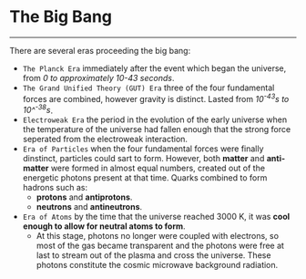 # The Big Bang
---
There are several eras proceeding the big bang:
- `The Planck Era` immediately after the event which began the universe, from *0 to approximately 10-43 seconds*.
- `The Grand Unified Theory (GUT) Era` three of the four fundamental forces are combined, however gravity is distinct. Lasted from *10<sup>-43</sup>s to 10^<sup>-38</sup>s*.
- `Electroweak Era` the period in the evolution of the early universe when the temperature of the universe had fallen enough that the strong force seperated from the electroweak interaction.
- `Era of Particles` when the four fundamental forces were finally dinstinct, particles could sart to form. However, both **matter** and **anti-matter** were formed in almost equal numbers, created out of the energetic photons present at that time. Quarks combined to form hadrons such as:
	-  **protons** and **antiprotons**.
	-  **neutrons** and **antineutrons**.
- `Era of Atoms` by the time that the universe reached 3000 K, it was **cool enough to allow for neutral atoms to form**.
	- At this stage, photons no longer were coupled with electrons, so most of the gas became transparent and the photons were free at last to stream out of the plasma and cross the  universe. These photons constitute the cosmic microwave background radiation.